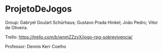 # ProjetoDeJogos

Group:
Gabryel Goulart Schürhaus;
Gustavo Prada Hinkel;
João Pedro;
Vitor de Oliveira.

Trello:
https://trello.com/b/wnmZZzyX/jogo-rpg-sobrevivencia/

Professor:
Dennis Kerr Coelho
